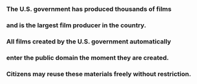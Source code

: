 ### The U.S. government has produced thousands of films
### and is the largest film producer in the country.
### All films created by the U.S. government automatically
### enter the public domain the moment they are created.
### Citizens may reuse these materials freely without restriction.
